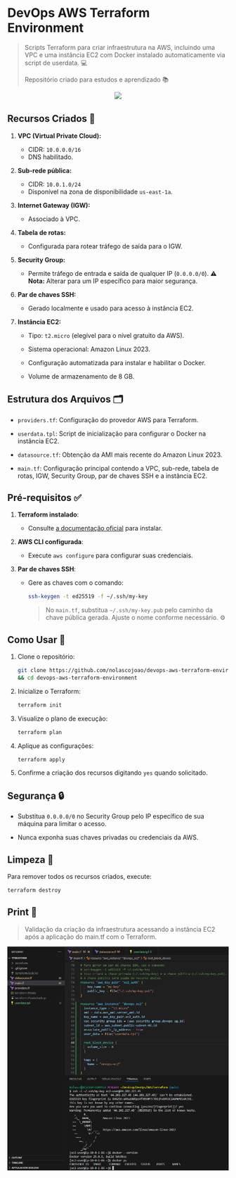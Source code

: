 # DevOps AWS Terraform Environment


> Scripts Terraform para criar infraestrutura na AWS, incluindo uma VPC e uma instância EC2 com Docker instalado automaticamente via script de userdata. 💻
>
> Repositório criado para estudos e aprendizado 📚


<div align="center">
  <img src="https://github.com/user-attachments/assets/d649512b-6d28-4472-b56d-a414b6695504"/>
</div>


## Recursos Criados ️🌟

1. **VPC (Virtual Private Cloud):**
   - CIDR: `10.0.0.0/16`
   - DNS habilitado.


2. **Sub-rede pública:**
   - CIDR: `10.0.1.0/24`
   - Disponível na zona de disponibilidade `us-east-1a`.


3. **Internet Gateway (IGW):**
   - Associado à VPC.


4. **Tabela de rotas:**
   - Configurada para rotear tráfego de saída para o IGW.


5. **Security Group:**
   - Permite tráfego de entrada e saída de qualquer IP (`0.0.0.0/0`). **⚠️ Nota:** Alterar para um IP específico para maior segurança.


6. **Par de chaves SSH:**
   - Gerado localmente e usado para acesso à instância EC2.


7. **Instância EC2:**
   - Tipo: `t2.micro` (elegível para o nível gratuito da AWS).


   - Sistema operacional: Amazon Linux 2023.


   - Configuração automatizada para instalar e habilitar o Docker.


   - Volume de armazenamento de 8 GB.


## Estrutura dos Arquivos 🗂️

- `providers.tf`: Configuração do provedor AWS para Terraform.

  
- `userdata.tpl`: Script de inicialização para configurar o Docker na instância EC2.


- `datasource.tf`: Obtenção da AMI mais recente do Amazon Linux 2023.


- `main.tf`: Configuração principal contendo a VPC, sub-rede, tabela de rotas, IGW, Security Group, par de chaves SSH e a instância EC2.


## Pré-requisitos ✅

1. **Terraform instalado**: 
   - Consulte [a documentação oficial](https://developer.hashicorp.com/terraform/tutorials/aws-get-started/install-cli) para instalar.


2. **AWS CLI configurada**:
   - Execute `aws configure` para configurar suas credenciais.


3. **Par de chaves SSH**:
   - Gere as chaves com o comando:
     ```bash
     ssh-keygen -t ed25519 -f ~/.ssh/my-key
     ```
      > No `main.tf`, substitua `~/.ssh/my-key.pub` pelo caminho da chave pública gerada. Ajuste o nome conforme necessário. ⚙️


## Como Usar 📝

1. Clone o repositório:
   ```bash
   git clone https://github.com/nolascojoao/devops-aws-terraform-environment.git \
   && cd devops-aws-terraform-environment
   ```


2. Inicialize o Terraform:
   ```bash
   terraform init
   ```


3. Visualize o plano de execução:
   ```bash
   terraform plan
   ```


4. Aplique as configurações:
   ```bash
   terraform apply
   ```


5. Confirme a criação dos recursos digitando `yes` quando solicitado.


## Segurança 🔒

- Substitua `0.0.0.0/0` no Security Group pelo IP específico de sua máquina para limitar o acesso.


- Nunca exponha suas chaves privadas ou credenciais da AWS.


## Limpeza 🧼

Para remover todos os recursos criados, execute:
```bash
terraform destroy
```

## Print 📸

> Validação da criação da infraestrutura acessando a instância EC2 após a aplicação do main.tf com o Terraform.


<div align="center">
  <img src="ssh-into-ec2.PNG"/>
</div>
